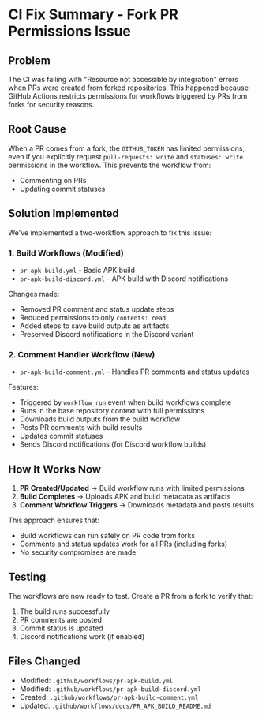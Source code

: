 # CI Fix Summary - Fork PR Permissions Issue

## Problem
The CI was failing with "Resource not accessible by integration" errors when PRs were created from forked repositories. This happened because GitHub Actions restricts permissions for workflows triggered by PRs from forks for security reasons.

## Root Cause
When a PR comes from a fork, the `GITHUB_TOKEN` has limited permissions, even if you explicitly request `pull-requests: write` and `statuses: write` permissions in the workflow. This prevents the workflow from:
- Commenting on PRs
- Updating commit statuses

## Solution Implemented
We've implemented a two-workflow approach to fix this issue:

### 1. **Build Workflows** (Modified)
- `pr-apk-build.yml` - Basic APK build
- `pr-apk-build-discord.yml` - APK build with Discord notifications

Changes made:
- Removed PR comment and status update steps
- Reduced permissions to only `contents: read`
- Added steps to save build outputs as artifacts
- Preserved Discord notifications in the Discord variant

### 2. **Comment Handler Workflow** (New)
- `pr-apk-build-comment.yml` - Handles PR comments and status updates

Features:
- Triggered by `workflow_run` event when build workflows complete
- Runs in the base repository context with full permissions
- Downloads build outputs from the build workflow
- Posts PR comments with build results
- Updates commit statuses
- Sends Discord notifications (for Discord workflow builds)

## How It Works Now

1. **PR Created/Updated** → Build workflow runs with limited permissions
2. **Build Completes** → Uploads APK and build metadata as artifacts
3. **Comment Workflow Triggers** → Downloads metadata and posts results

This approach ensures that:
- Build workflows can run safely on PR code from forks
- Comments and status updates work for all PRs (including forks)
- No security compromises are made

## Testing
The workflows are now ready to test. Create a PR from a fork to verify that:
1. The build runs successfully
2. PR comments are posted
3. Commit status is updated
4. Discord notifications work (if enabled)

## Files Changed
- Modified: `.github/workflows/pr-apk-build.yml`
- Modified: `.github/workflows/pr-apk-build-discord.yml`
- Created: `.github/workflows/pr-apk-build-comment.yml`
- Updated: `.github/workflows/docs/PR_APK_BUILD_README.md`